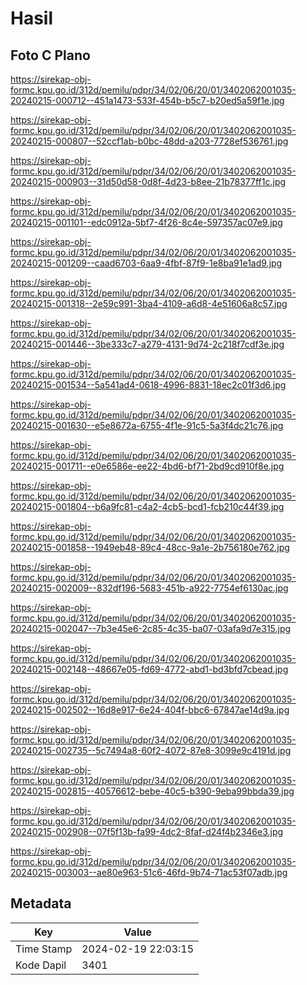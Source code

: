 # Hasil

## Foto C Plano

https://sirekap-obj-formc.kpu.go.id/312d/pemilu/pdpr/34/02/06/20/01/3402062001035-20240215-000712--451a1473-533f-454b-b5c7-b20ed5a59f1e.jpg

https://sirekap-obj-formc.kpu.go.id/312d/pemilu/pdpr/34/02/06/20/01/3402062001035-20240215-000807--52ccf1ab-b0bc-48dd-a203-7728ef536761.jpg

https://sirekap-obj-formc.kpu.go.id/312d/pemilu/pdpr/34/02/06/20/01/3402062001035-20240215-000903--31d50d58-0d8f-4d23-b8ee-21b78377ff1c.jpg

https://sirekap-obj-formc.kpu.go.id/312d/pemilu/pdpr/34/02/06/20/01/3402062001035-20240215-001101--edc0912a-5bf7-4f26-8c4e-597357ac07e9.jpg

https://sirekap-obj-formc.kpu.go.id/312d/pemilu/pdpr/34/02/06/20/01/3402062001035-20240215-001209--caad6703-6aa9-4fbf-87f9-1e8ba91e1ad9.jpg

https://sirekap-obj-formc.kpu.go.id/312d/pemilu/pdpr/34/02/06/20/01/3402062001035-20240215-001318--2e59c991-3ba4-4109-a6d8-4e51606a8c57.jpg

https://sirekap-obj-formc.kpu.go.id/312d/pemilu/pdpr/34/02/06/20/01/3402062001035-20240215-001446--3be333c7-a279-4131-9d74-2c218f7cdf3e.jpg

https://sirekap-obj-formc.kpu.go.id/312d/pemilu/pdpr/34/02/06/20/01/3402062001035-20240215-001534--5a541ad4-0618-4996-8831-18ec2c01f3d6.jpg

https://sirekap-obj-formc.kpu.go.id/312d/pemilu/pdpr/34/02/06/20/01/3402062001035-20240215-001630--e5e8672a-6755-4f1e-91c5-5a3f4dc21c76.jpg

https://sirekap-obj-formc.kpu.go.id/312d/pemilu/pdpr/34/02/06/20/01/3402062001035-20240215-001711--e0e6586e-ee22-4bd6-bf71-2bd9cd910f8e.jpg

https://sirekap-obj-formc.kpu.go.id/312d/pemilu/pdpr/34/02/06/20/01/3402062001035-20240215-001804--b6a9fc81-c4a2-4cb5-bcd1-fcb210c44f39.jpg

https://sirekap-obj-formc.kpu.go.id/312d/pemilu/pdpr/34/02/06/20/01/3402062001035-20240215-001858--1949eb48-89c4-48cc-9a1e-2b756180e762.jpg

https://sirekap-obj-formc.kpu.go.id/312d/pemilu/pdpr/34/02/06/20/01/3402062001035-20240215-002009--832df196-5683-451b-a922-7754ef6130ac.jpg

https://sirekap-obj-formc.kpu.go.id/312d/pemilu/pdpr/34/02/06/20/01/3402062001035-20240215-002047--7b3e45e6-2c85-4c35-ba07-03afa9d7e315.jpg

https://sirekap-obj-formc.kpu.go.id/312d/pemilu/pdpr/34/02/06/20/01/3402062001035-20240215-002148--48667e05-fd69-4772-abd1-bd3bfd7cbead.jpg

https://sirekap-obj-formc.kpu.go.id/312d/pemilu/pdpr/34/02/06/20/01/3402062001035-20240215-002502--16d8e917-6e24-404f-bbc6-67847ae14d9a.jpg

https://sirekap-obj-formc.kpu.go.id/312d/pemilu/pdpr/34/02/06/20/01/3402062001035-20240215-002735--5c7494a8-60f2-4072-87e8-3099e9c4191d.jpg

https://sirekap-obj-formc.kpu.go.id/312d/pemilu/pdpr/34/02/06/20/01/3402062001035-20240215-002815--40576612-bebe-40c5-b390-9eba99bbda39.jpg

https://sirekap-obj-formc.kpu.go.id/312d/pemilu/pdpr/34/02/06/20/01/3402062001035-20240215-002908--07f5f13b-fa99-4dc2-8faf-d24f4b2346e3.jpg

https://sirekap-obj-formc.kpu.go.id/312d/pemilu/pdpr/34/02/06/20/01/3402062001035-20240215-003003--ae80e963-51c6-46fd-9b74-71ac53f07adb.jpg


## Metadata

| Key        | Value               |
| ---------- | ------------------- |
| Time Stamp | 2024-02-19 22:03:15 |
| Kode Dapil | 3401                |



